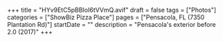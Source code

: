 +++
title = "HYv9EtC5pBBIoI6tVVmQ.avif"
draft = false
tags = ["Photos"]
categories = ["ShowBiz Pizza Place"]
pages = ["Pensacola, FL (7350 Plantation Rd)"]
startDate = ""
description = "Pensacola's exterior before 2.0 (2017)"
+++
